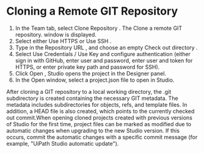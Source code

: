 ﻿# Cloning a Remote GIT Repository

1. In the Team tab, select Clone Repository . The Clone a remote GIT repository. window is displayed.
2. Select either Use HTTPS or Use SSH .
3. Type in the Repository URL , and choose an empty Check out directory .
4. Select Use Credentials / Use Key and configure authentication (either sign in with GitHub, enter user and password, enter user and token for HTTPS, or enter private key path and password for SSH).
5. Click Open , Studio opens the project in the Designer panel.
6. In the Open window, select a project.json file to open in Studio.

After cloning a GIT repository to a local working directory, the .git
            subdirectory is created containing the necessary GIT metadata. The metadata includes
            subdirectories for objects, refs, and template files. In addition, a
                HEAD file is also created, which points to the currently checked
            out commit.When opening cloned projects created with
                previous versions of Studio for the first time, project files can be marked as
                modified due to automatic changes when upgrading to the new Studio version. If this
                occurs, commit the automatic changes with a specific commit message (for example,
                "UiPath Studio automatic update").
